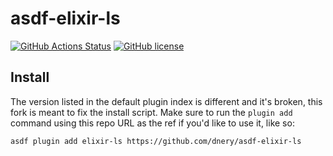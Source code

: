 # asdf-elixir-ls

[![GitHub Actions Status](https://github.com/dnery/asdf-elixir-ls/actions/workflows/workflow.yml/badge.svg)](https://github.com/dnery/asdf-elixir-ls/actions)
[![GitHub license](https://img.shields.io/github/license/dnery/asdf-elixir-ls?style=plastic)](https://github.com/dnery/asdf-elixir-ls/blob/main/LICENSE)

## Install

The version listed in the default plugin index is different and it's broken,
this fork is meant to fix the install script. Make sure to run the `plugin add`
command using this repo URL as the ref if you'd like to use it, like so:

```bash
asdf plugin add elixir-ls https://github.com/dnery/asdf-elixir-ls
```

